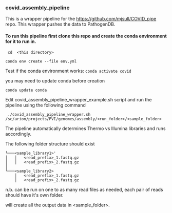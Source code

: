 ### covid_assembly_pipeline

This is a wrapper pipeline for the https://github.com/mjsull/COVID_pipe repo. This wrapper pushes the data to PathogenDB.

#### To run this pipeline first clone this repo and create the conda environment for it to run in.

``` cd  <this directory>```

```conda env create --file env.yml```

Test if the conda environment works:
```conda activate covid``` 

you may need to update conda before creation

```conda update conda```

Edit covid_assembly_pipeline_wrapper_example.sh script and run the pipeline using the following command

``` ./covid_assembly_pipeline_wrapper.sh /sc/arion/projects/PVI/genomes/assembly/<run_folder>/<sample_folder>```

The pipeline automatically determines Thermo vs Illumina libraries and runs accordingly.


The following folder structure should exist
 
```<sample_folder>
└───<sample_library1>'
│   │   <read_prefix>_1.fastq.gz
│   │   <read_prefix>_2.fastq.gz
│
└───<sample_library2>
    │   <read_prefix>_1.fastq.gz
    │   <read_prefix>_2.fastq.gz
```

n.b. can be run on one to as many read files as needed, each pair of reads should have it's own folder.

will create all the output data in <sample_folder>.



